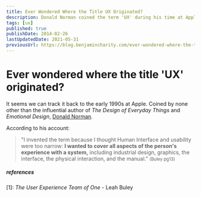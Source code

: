 ```yaml
---
title: Ever Wondered Where the Title UX Originated?
description: Donald Norman coined the term 'UX' during his time at Apple in the 90s.
tags: [ux]
published: true
publishDate: 2014-02-26
lastUpdatedDate: 2021-05-31
previousUrl: https://blog.benjamincharity.com/ever-wondered-where-the-title-ux-originated/
---
```


# Ever wondered where the title 'UX' originated?

It seems we can track it back to the early 1990s at Apple. Coined by none other than the influential author of _The
Design of Everyday Things_ and _Emotional Design_, [Donald Norman][dnorman].

According to his account:

> "I invented the term because I thought Human Interface and usability were too narrow: **I wanted to cover all
> aspects of the person's experience with a system,** including industrial design, graphics, the interface, the
> physical interaction, and the manual." <small>(Buley pg13)</small>

##### references

[1]: _The User Experience Team of One_ - Leah Buley

[dnorman]: https://www.jnd.org/
